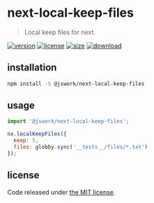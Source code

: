 # next-local-keep-files
> Local keep files for next.

[![version][version-image]][version-url]
[![license][license-image]][license-url]
[![size][size-image]][size-url]
[![download][download-image]][download-url]

## installation
```bash
npm install -S @jswork/next-local-keep-files
```

## usage
```js
import '@jswork/next-local-keep-files';

nx.localKeepFiles({
  keep: 5, 
  files: globby.sync('__tests__/files/*.txt')
});
```

## license
Code released under [the MIT license](https://github.com/afeiship/next-local-keep-files/blob/master/LICENSE.txt).

[version-image]: https://img.shields.io/npm/v/@jswork/next-local-keep-files
[version-url]: https://npmjs.org/package/@jswork/next-local-keep-files

[license-image]: https://img.shields.io/npm/l/@jswork/next-local-keep-files
[license-url]: https://github.com/afeiship/next-local-keep-files/blob/master/LICENSE.txt

[size-image]: https://img.shields.io/bundlephobia/minzip/@jswork/next-local-keep-files
[size-url]: https://github.com/afeiship/next-local-keep-files/blob/master/dist/next-local-keep-files.min.js

[download-image]: https://img.shields.io/npm/dm/@jswork/next-local-keep-files
[download-url]: https://www.npmjs.com/package/@jswork/next-local-keep-files
